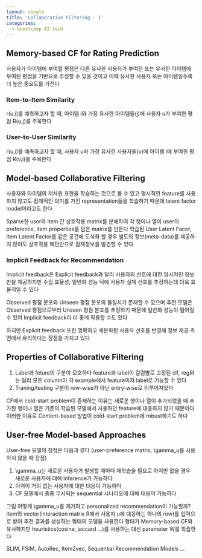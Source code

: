 ```yaml
---
layout: single
title: 'Collaborative Filtering - 1'
categories:
  - boostcamp AI tech
---
```

## Memory-based CF for Rating Prediction

사용자가 아이템에 부여할 평점은 다른 유사한 사용자가 부여한 또는 유사한 아이템에 부여된 평점을 기반으로 추정할 수 있을 것이고 이때 유사한 사용자 또는 아이템일수록 더 높은 중요도를 가진다

### Item-to-Item Similarity

r(u,i)를 예측하고자 할 때, 아이템 i와 가장 유사한 아이템들(j)에 사용자 u가 부여한 평점 R(u,j)를 주목한다

### User-to-User Similarity

r(u,i)를 예측하고자 할 때, 사용자 u와 가장 유사한 사용자들(v)에 아이템 i에 부여한 평점 R(v,i)를 주목한다

## Model-based Collaborative Filtering

사용자와 아이템의 저차원 표현을 학습하는 것으로 볼 수 있고 명시적인 feature를 사용하지 않고도 잠재적인 의미를 가진 representation들을 학습하기 때문에 latent factor model이라고도 한다

Sparse한 user와 item 간 상호작용 matrix를 분해하여 각 행이나 열이 user의 preference, item properties를 담은 matrix를 만든다 학습된 User Latent Facor, Item Latent Factor를 같은 공간에 도식화 할 경우 별도의 정보(meta-data)를 제공하지 않아도 상호작용 패턴만으로 잠재정보를 발견할 수 있다

### Implicit Feedback for Recommendation

Implicit feedback은 Explicit feedback과 달리 사용자의 선호에 대한 암시적인 정보만을 제공하지만 수집 효율성, 일반화 성능 덕에 사용자 실제 선호를 추정하는데 더욱 효율적일 수 있다 

Observed 평점 분포와 Unseen 평점 분포의 불일치가 존재할 수 있으며 추천 모델은 Observed 평점으로부터 Unseen 평점 분포를 추정하기 때문에 일반화 성능이 떨어질 수 있어 Implicit feedback이 더 좋게 작용할 수도 있다

하지만 Explicit feedback 또한 명확하고 세분화된 사용자 선호를 반영해 정보 제공 측면에서 유리하다는 장점을 가지고 있다

## Properties of Collaborative Filtering

1) Label과 feture의 구분이 모호하다 feature과 label이 컬럼별로 고정된 clf, reg와는 달리 모든 column이 각 example에서 feature이자 label로 기능할 수 있다
2) Traning/testing 구분이 row-wise가 아닌 entry-wise로 이루어져있다

CF에서 cold-start problem이 존재하는 이유는 새로운 행이나 열이 추가되었을 때 추가된 행이나 열은 기존의 학습된 모델에서 사용하던 feature에 대응하지 않기 때문이다 이러한 이유로 Content-based 방법이 cold-start problem에 robust하기도 하다


## User-free Model-based Approaches

User-free 모델의 장점은 다음과 같다 (user-preference matrix, \gamma_u를 사용하지 않을 때 장점)
1) \gamma_u는 새로운 사용자가 발생할 때마다 재학습을 필요로 하지만 없을 경우 새로운 사용자에 대해 inference가 가능하다
2) 이력이 거의 없는 사용자에 대한 대응이 가능하다
3) CF 모델에서 종종 무시되는 sequential 시나리오에 대해 대응이 가능하다

그럼 어떻게 \gamma_u를 제거하고 personalized recommendation이 가능할까? Item의 vector(interaction matrix R에서 사용자 u에 대응하는 하나의 row)를 입력으로 받아 추천 결과를 생성하는 형태의 모델을 사용한다 형태가 Memory-based CF와 유사하지만 heuristics(cosine, jaccard ...)를 사용하는 대신 parameter W를 학습한다

SLIM, FSIM, AutoRec, Item2vec, Sequential Recommendation Models ...